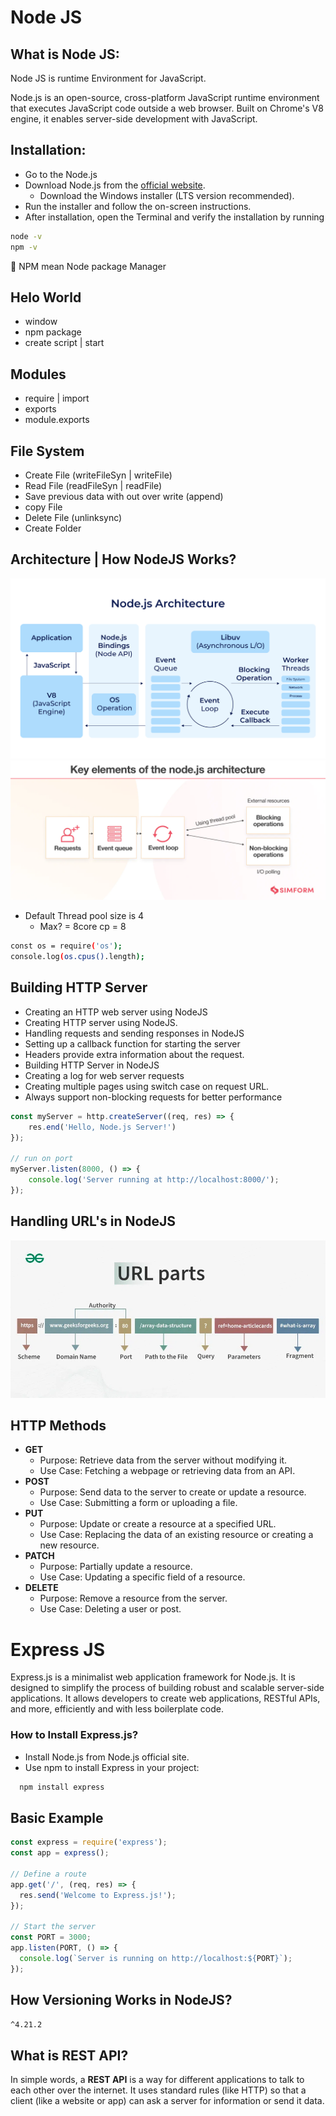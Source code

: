 # Node JS

## What is Node JS:

Node JS is runtime Environment for JavaScript.

Node.js is an open-source, cross-platform JavaScript runtime environment that executes JavaScript code outside a web browser. Built on Chrome's V8 engine, it enables server-side development with JavaScript.

## Installation:

- Go to the Node.js
- Download Node.js from the [official website](https://nodejs.org/).
  - Download the Windows installer (LTS version recommended).
- Run the installer and follow the on-screen instructions.
- After installation, open the Terminal and verify the installation by running

```bash
node -v
npm -v 
```
📌 NPM mean Node package Manager 

## Helo World
- window
- npm package
- create script | start 

## Modules
- require |  import 
- exports 
- module.exports

## File System
- Create File (writeFileSyn | writeFile)
- Read File  (readFileSyn | readFile)
- Save previous data with out over write (append)
- copy File
- Delete File (unlinksync)
- Create Folder

## Architecture | How NodeJS Works?
![](./images/Node.js-Architecture-Chart.png)
![](./images/nodejs.webp)
- Default Thread pool size is 4
  - Max? = 8core cp = 8

```bash
const os = require('os');
console.log(os.cpus().length);
```
## Building HTTP Server

 <!-- in server Folder perform this task -->

- Creating an HTTP web server using NodeJS
- Creating HTTP server using NodeJS.
- Handling requests and sending responses in NodeJS
- Setting up a callback function for starting the server
- Headers provide extra information about the request.
- Building HTTP Server in NodeJS
- Creating a log for web server requests
- Creating multiple pages using switch case on request URL.
- Always support non-blocking requests for better performance

```js
const myServer = http.createServer((req, res) => {  
    res.end('Hello, Node.js Server!')
});

// run on port
myServer.listen(8000, () => {
    console.log('Server running at http://localhost:8000/');   
});

```
## Handling URL's in NodeJS
![](./images/url.webp)

## HTTP Methods

- **GET** 
    - Purpose: Retrieve data from the server without modifying it.
    - Use Case: Fetching a webpage or retrieving data from an API.
- **POST**
  - Purpose: Send data to the server to create or update a resource.
  - Use Case: Submitting a form or uploading a file.
- **PUT**
  - Purpose: Update or create a resource at a specified URL.
  - Use Case: Replacing the data of an existing resource or creating a new resource.
- **PATCH**
  - Purpose: Partially update a resource.
  - Use Case: Updating a specific field of a resource.
- **DELETE**
  - Purpose: Remove a resource from the server.
  - Use Case: Deleting a user or post.


# Express JS

Express.js is a minimalist web application framework for Node.js. It is designed to simplify the process of building robust and scalable server-side applications. It allows developers to create web applications, RESTful APIs, and more, efficiently and with less boilerplate code.

### How to Install Express.js?
- Install Node.js from Node.js official site.
- Use npm to install Express in your project:
```bash
  npm install express
```

## Basic Example

```js
const express = require('express');
const app = express();

// Define a route
app.get('/', (req, res) => {
  res.send('Welcome to Express.js!');
});

// Start the server
const PORT = 3000;
app.listen(PORT, () => {
  console.log(`Server is running on http://localhost:${PORT}`);
});
```
## How Versioning Works in NodeJS?

`^4.21.2`


## What is REST API?

In simple words, a **REST API** is a way for different applications to talk to each other over the internet. It uses standard rules (like HTTP) so that a client (like a website or app) can ask a server for information or send it data.


